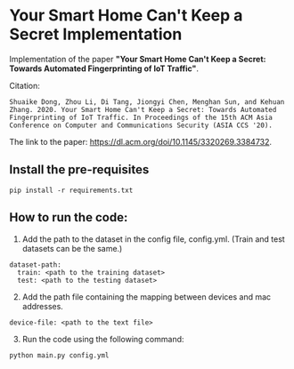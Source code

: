 # Your Smart Home Can't Keep a Secret Implementation

Implementation of the paper __"Your Smart Home Can't Keep a Secret: Towards Automated Fingerprinting of IoT Traffic"__.

Citation:
```
Shuaike Dong, Zhou Li, Di Tang, Jiongyi Chen, Menghan Sun, and Kehuan Zhang. 2020. Your Smart Home Can't Keep a Secret: Towards Automated Fingerprinting of IoT Traffic. In Proceedings of the 15th ACM Asia Conference on Computer and Communications Security (ASIA CCS '20).
```

The link to the paper: https://dl.acm.org/doi/10.1145/3320269.3384732.

## Install the pre-requisites
```
pip install -r requirements.txt
```


## How to run the code:
1. Add the path to the dataset in the config file, config.yml. (Train and test datasets can be the same.)
```
dataset-path:
  train: <path to the training dataset>
  test: <path to the testing dataset>
```

2. Add the path file containing the mapping between devices and mac addresses.
```
device-file: <path to the text file>
```

3. Run the code using the following command:
```
python main.py config.yml
```